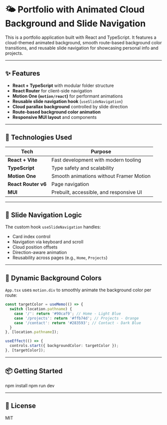 # 🌤️ Portfolio with Animated Cloud Background and Slide Navigation

This is a portfolio application built with React and TypeScript. 
It features a cloud-themed animated background, smooth route-based background color transitions, 
and reusable slide navigation for showcasing personal info and projects.

---

## ✨ Features

- **React + TypeScript** with modular folder structure
- **React Router** for client-side navigation
- **Motion One (`motion/react`)** for performant animations
- **Reusable slide navigation hook** (`useSlideNavigation`)
- **Cloud parallax background** controlled by slide direction
- **Route-based background color animation**
- **Responsive MUI layout** and components

---

## 🔧 Technologies Used

| Tech                | Purpose                                        |
|---------------------|------------------------------------------------|
| **React + Vite**    | Fast development with modern tooling           |
| **TypeScript**      | Type safety and scalability                    |
| **Motion One**      | Smooth animations without Framer Motion        |
| **React Router v6** | Page navigation                                |
| **MUI**             | Prebuilt, accessible, and responsive UI        |

---

## 🔄 Slide Navigation Logic

The custom hook `useSlideNavigation` handles:

- Card index control
- Navigation via keyboard and scroll
- Cloud position offsets
- Direction-aware animation
- Reusability across pages (e.g., `Home`, `Projects`)

---

## 🎨 Dynamic Background Colors

`App.tsx` uses `motion.div` to smoothly animate the background color per route:

```ts
const targetColor = useMemo(() => {
  switch (location.pathname) {
    case '/': return '#90caf9'; // Home - Light Blue
    case '/projects': return '#ffb74d'; // Projects - Orange
    case '/contact': return '#283593'; // Contact - Dark Blue
  }
}, [location.pathname]);

useEffect(() => {
  controls.start({ backgroundColor: targetColor });
}, [targetColor]);
```

---

## 📦 Getting Started

npm install
npm run dev

---

## 📄 License

MIT